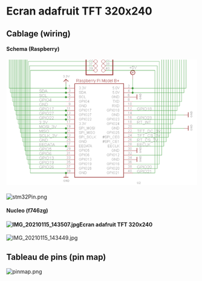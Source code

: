 ﻿# Ecran adafruit TFT 320x240

## Cablage (wiring)

#### Schema (Raspberry)

#### ![rasppin.png](Image/rasppin.png)

![stm32Pin.png](Images/stm32Pin.png?fileId=1212594#mimetype=image%2Fpng&hasPreview=true)

#### Nucleo (f746zg)

#### ![IMG_20210115_143507.jpg](Images/IMG_20210115_143507.jpg?fileId=1212352#mimetype=image%2Fjpeg&hasPreview=true)Ecran adafruit TFT 320x240

![IMG_20210115_143449.jpg](Images/IMG_20210115_143449.jpg?fileId=1212351#mimetype=image%2Fjpeg&hasPreview=true)

## Tableau de pins (pin map)

![pinmap.png](Images/pinmap.png?fileId=1212595#mimetype=image%2Fpng&hasPreview=true)
